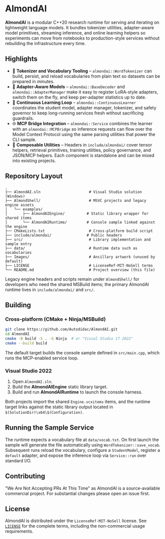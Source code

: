 # AlmondAI

**AlmondAI** is a modular C++20 research runtime for serving and iterating on
lightweight language models. It bundles tokenizer utilities, adapter-aware model
primitives, streaming inference, and online learning helpers so experiments can
move from notebooks to production-style services without rebuilding the
infrastructure every time.

## Highlights

- 🚀 **Tokenizer and Vocabulary Tooling** – `almondai::WordTokenizer` can build,
  persist, and reload vocabularies from plain text so datasets can be prepared
  in minutes.
- 🧠 **Adapter-Aware Models** – `almondai::BaseDecoder` and
  `almondai::AdapterManager` make it easy to register LoRA-style adapters,
  switch them on the fly, and keep per-adapter statistics up to date.
- 🔁 **Continuous Learning Loop** – `almondai::ContinuousLearner` coordinates the
  student model, adapter manager, tokenizer, and safety governor to keep
  long-running services fresh without sacrificing guardrails.
- 🌐 **MCP Bridge Integration** – `almondai::Service` combines the learner with
  an `almondai::MCPBridge` so inference requests can flow over the Model Context
  Protocol using the same parsing utilities that power the CLI sample.
- 🧩 **Composable Utilities** – Headers in `include/almondai/` cover tensor
  helpers, retrieval primitives, training utilities, policy governance, and
  JSON/MCP helpers. Each component is standalone and can be mixed into existing
  projects.

## Repository Layout

```
.
├── AlmondAI.sln                      # Visual Studio solution (Windows)
├── AlmondShell/                      # MSVC projects and legacy engine assets
│   └── examples/
│       ├── AlmondAIEngine/          # Static library wrapper for shared items
│       └── AlmondAIRuntime/         # Console sample linked against the engine
├── CMakeLists.txt                    # Cross-platform build script
├── include/almondai/                # Public headers
├── src/                              # Library implementation and sample entry
├── data/                             # Runtime data such as vocabularies
├── Images/                           # Ancillary artwork (unused by default)
├── LICENSE                           # LicenseRef-MIT-NoSell terms
└── README.md                         # Project overview (this file)
```

Legacy engine headers and scripts remain under `AlmondShell/` for developers who
need the shared MSBuild items; the primary AlmondAI runtime lives in
`include/almondai/` and `src/`.

## Building

### Cross-platform (CMake + Ninja/MSBuild)

```bash
git clone https://github.com/Autodidac/AlmondAI.git
cd AlmondAI
cmake -B build -S . -G Ninja  # or "Visual Studio 17 2022"
cmake --build build
```

The default target builds the console sample defined in `src/main.cpp`, which
runs the MCP-enabled service loop.

### Visual Studio 2022

1. Open `AlmondAI.sln`.
2. Build the **AlmondAIEngine** static library target.
3. Build and run **AlmondAIRuntime** to launch the console harness.

Both projects import the shared `Engine.vcxitems` items, and the runtime target
links against the static library output located in `$(SolutionDir)\x64\$(Configuration)`.

## Running the Sample Service

The runtime expects a vocabulary file at `data/vocab.txt`. On first launch the
sample will generate the file automatically using `WordTokenizer::save_vocab`.
Subsequent runs reload the vocabulary, configure a `StudentModel`, register a
`default` adapter, and expose the inference loop via `Service::run` over standard
I/O.

## Contributing

"We Are Not Accepting PRs At This Time" as AlmondAI is a source-available
commercial project. For substantial changes please open an issue first.

## License

AlmondAI is distributed under the `LicenseRef-MIT-NoSell` license. See
[`LICENSE`](LICENSE) for the complete terms, including the non-commercial usage
requirements.

